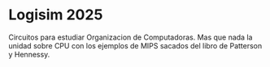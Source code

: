# Logisim 2025 

Circuitos para estudiar Organizacion de Computadoras. Mas que nada la unidad sobre CPU con los ejemplos de MIPS sacados del libro de Patterson y Hennessy.
